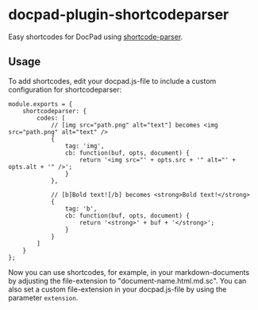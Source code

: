 # docpad-plugin-shortcodeparser

Easy shortcodes for DocPad using [shortcode-parser](https://github.com/derdesign/shortcode-parser).

## Usage

To add shortcodes, edit your docpad.js-file to include a custom configuration for shortcodeparser:

```
module.exports = {
	shortcodeparser: {
		codes: [
			// [img src="path.png" alt="text"] becomes <img src="path.png" alt="text" />
			{
				tag: 'img',
				cb: function(buf, opts, document) {
					return '<img src="' + opts.src + '" alt="' + opts.alt + '" />';
				}
			},

			// [b]Bold text![/b] becomes <strong>Bold text!</strong>
			{
				tag: 'b',
				cb: function(buf, opts, document) {
					return '<strong>' + buf + '</strong>';
				}
			}
		]
	}
};
```

Now you can use shortcodes, for example, in your markdown-documents by adjusting the file-extension to "document-name.html.md.sc". You can also set a custom file-extension in your docpad.js-file by using the parameter `extension`.